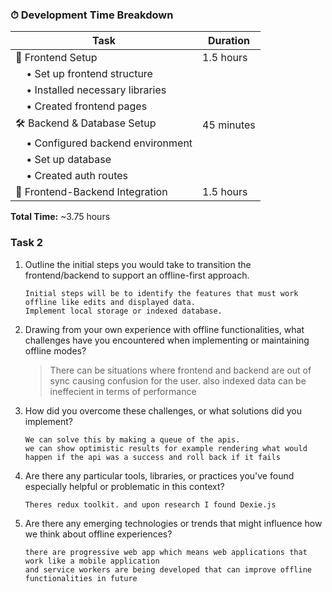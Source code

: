 ### ⏱ Development Time Breakdown

| Task                                                     | Duration   |
| -------------------------------------------------------- | ---------- |
| 🚀 Frontend Setup                                        | 1.5 hours  |
| &nbsp;&nbsp;&nbsp;&nbsp;• Set up frontend structure      |            |
| &nbsp;&nbsp;&nbsp;&nbsp;• Installed necessary libraries  |            |
| &nbsp;&nbsp;&nbsp;&nbsp;• Created frontend pages         |            |
| 🛠 Backend & Database Setup                               | 45 minutes |
| &nbsp;&nbsp;&nbsp;&nbsp;• Configured backend environment |            |
| &nbsp;&nbsp;&nbsp;&nbsp;• Set up database                |            |
| &nbsp;&nbsp;&nbsp;&nbsp;• Created auth routes            |            |
| 🔗 Frontend-Backend Integration                          | 1.5 hours  |

**Total Time:** ~3.75 hours

### Task 2

1.  Outline the initial steps you would take to transition the
    frontend/backend to support an offline-first approach.
    > 
        Initial steps will be to identify the features that must work offline like edits and displayed data.
        Implement local storage or indexed database.
    
2.  Drawing from your own experience with offline functionalities,
    what challenges have you encountered when implementing or
    maintaining offline modes?
    > There can be situations where frontend and backend are out of sync causing confusion for the user. also indexed data can be ineffecient in terms of performance
3.  How did you overcome these challenges, or what solutions did
    you implement?
    > 
        We can solve this by making a queue of the apis. 
        we can show optimistic results for example rendering what would happen if the api was a success and roll back if it fails
4.  Are there any particular tools, libraries, or practices you've found
    especially helpful or problematic in this context?
    >
        Theres redux toolkit. and upon research I found Dexie.js
5.  Are there any emerging technologies or trends that might
    influence how we think about offline experiences?
    > 
        there are progressive web app which means web applications that work like a mobile application
        and service workers are being developed that can improve offline functionalities in future
